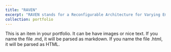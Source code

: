 ```yaml
---
title: "RAVEN"
excerpt: "RAVEN stands for a Reconfigurable Architecture for Varying Emerging Neural Networks. With the evolvement of neural network model, existing solutions lack the support for more complicated dataflow and operations. Leveraging the proper reconfigurability of the hardware, we are able to address those challenges while not introducing programming overhead. <br/><img src='/images/500x300.png'>"
collection: portfolio
---
```


This is an item in your portfolio. It can be have images or nice text. If you name the file .md, it will be parsed as markdown. If you name the file .html, it will be parsed as HTML. 
